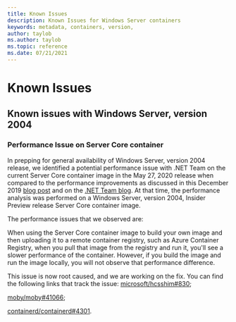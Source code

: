 ```yaml
---
title: Known Issues
description: Known Issues for Windows Server containers
keywords: metadata, containers, version,
author: taylob
ms.author: taylob
ms.topic: reference
ms.date: 07/21/2021
---
```

# Known Issues

## Known issues with Windows Server, version 2004

### Performance Issue on Server Core container
In prepping for general availability of Windows Server, version 2004 release, we identified a potential performance issue with .NET Team on the current Server Core container image in the May 27, 2020 release when compared to the performance improvements as discussed in this December 2019 [blog post](https://techcommunity.microsoft.com/t5/containers/making-windows-server-core-containers-40-smaller/ba-p/1058874) and on the [.NET Team blog](https://devblogs.microsoft.com/dotnet/we-made-windows-server-core-container-images-40-smaller/). At that time, the performance analysis was performed on a Windows Server, version 2004, Insider Preview release Server Core container image. 

The performance issues that we observed are:

When using the Server Core container image to build your own image and then uploading it to a remote container registry, such as Azure Container Registry, when you pull that image from the registry and run it, you'll see a slower performance of the container. However, if you build the image and run the image locally, you will not observe that performance difference.

This issue is now root caused, and we are working on the fix. You can find the following links that track the issue:
[microsoft/hcsshim#830](https://github.com/microsoft/hcsshim/issues/830);

[moby/moby#41066](https://github.com/moby/moby/issues/41066);

[containerd/containerd#4301](https://github.com/containerd/containerd/issues/4301).



